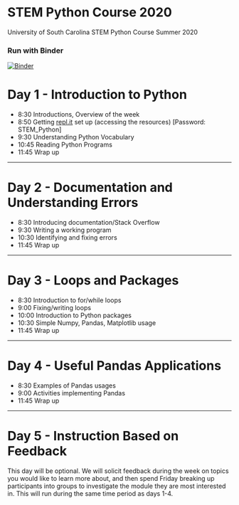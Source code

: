 # STEM Python Course 2020

University of South Carolina STEM Python Course Summer 2020


### Run with Binder

[![Binder](https://mybinder.org/badge_logo.svg)](https://mybinder.org/v2/gh/uofscphysics/STEM_Python_Course/Summer2020)

# Day 1 - Introduction to Python
* 8:30  Introductions, Overview of the week
* 8:50  Getting [repl.it](repl.it) set up (accessing the resources) [Password: STEM_Python]
* 9:30  Understanding Python Vocabulary
* 10:45  Reading Python Programs
* 11:45  Wrap up


____
# Day 2 - Documentation and Understanding Errors
* 8:30  Introducing documentation/Stack Overflow
* 9:30  Writing a working program
* 10:30  Identifying and fixing errors
* 11:45 Wrap up
____
# Day 3 - Loops and Packages
* 8:30 Introduction to for/while loops
* 9:00 Fixing/writing loops   
* 10:00 Introduction to Python packages
* 10:30 Simple Numpy, Pandas, Matplotlib usage
* 11:45 Wrap up
____
# Day 4 - Useful Pandas Applications
* 8:30  Examples of Pandas usages
* 9:00  Activities implementing Pandas
* 11:45 Wrap up

____
# Day 5 - Instruction Based on Feedback

This day will be optional. We will solicit feedback during the week on topics you would like to learn more about, and then 
spend Friday breaking up participants into groups to investigate the module they are most interested in. This will
run during the same time period as days 1-4.
